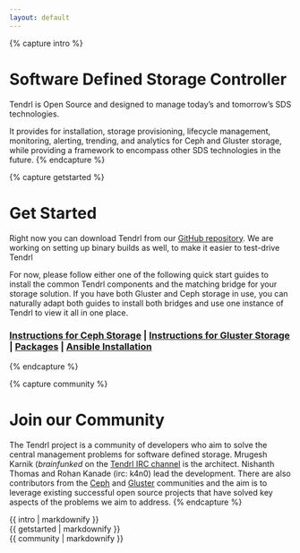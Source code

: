 ```yaml
---
layout: default
---
```


{% capture intro %}
# Software Defined Storage Controller

Tendrl is Open Source and designed to manage today’s and tomorrow’s SDS technologies. 

It provides for installation, storage provisioning, lifecycle management, monitoring, alerting, trending, and analytics for Ceph and Gluster storage, while providing a framework to encompass other SDS technologies in the future.
{% endcapture %}


{% capture getstarted %}
# Get Started

Right now you can download Tendrl from our [GitHub repository](http://github.com/Tendrl). We are working on setting up binary builds as well, to make it easier 
to test-drive Tendrl

For now, please follow either one of the following quick start guides to install
the common Tendrl components and the matching bridge for your storage solution. 
If you have both Gluster and Ceph storage in use, you can naturally adapt both
guides to install both bridges and use one instance of Tendrl to view it all
in one place.

### [Instructions for Ceph Storage](https://github.com/Tendrl/ceph_bridge/blob/master/doc/source/installation.rst) | [Instructions for Gluster Storage](https://github.com/Tendrl/gluster_bridge/blob/master/doc/source/installation.rst) | [Packages](https://copr.fedorainfracloud.org/coprs/tendrl/tendrl/) | [Ansible Installation](https://github.com/Tendrl/tendrl-ansible/)

{% endcapture %}


{% capture community %}
# Join our Community

The Tendrl project is a community of developers who aim to solve the central management problems for software defined storage. Mrugesh Karnik (_brainfunked_ on the [Tendrl IRC channel](irc://irc.freenode.net/tendrl) is the architect. Nishanth Thomas and Rohan Kanade (irc: k4n0) lead the development. There are also contributors from the [Ceph](http://www.ceph.com) and
[Gluster](http://www.gluster.org) communities and the aim is to leverage existing successful open source projects that have solved key aspects of the problems we aim to address.
{% endcapture %}


<div class="frontpage">
  <div class="mission mission-text intro">{{ intro | markdownify }}</div>
  <div class="getstarted">{{ getstarted | markdownify }}</div>
  <div class="community">{{ community | markdownify }}</div>
</div>

